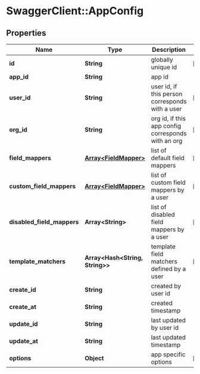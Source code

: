# SwaggerClient::AppConfig

## Properties
Name | Type | Description | Notes
------------ | ------------- | ------------- | -------------
**id** | **String** | globally unique id | [optional] 
**app_id** | **String** | app id | 
**user_id** | **String** | user id, if this person corresponds with a user | [optional] 
**org_id** | **String** | org id, if this app config corresponds with an org | [optional] 
**field_mappers** | [**Array&lt;FieldMapper&gt;**](FieldMapper.md) | list of default field mappers | [optional] 
**custom_field_mappers** | [**Array&lt;FieldMapper&gt;**](FieldMapper.md) | list of custom field mappers by a user | [optional] 
**disabled_field_mappers** | **Array&lt;String&gt;** | list of disabled field mappers by a user | [optional] 
**template_matchers** | **Array&lt;Hash&lt;String, String&gt;&gt;** | template field matchers defined by a user | [optional] 
**create_id** | **String** | created by user id | 
**create_at** | **String** | created timestamp | 
**update_id** | **String** | last updated by user id | 
**update_at** | **String** | last updated timestamp | 
**options** | **Object** | app specific options | [optional] 


